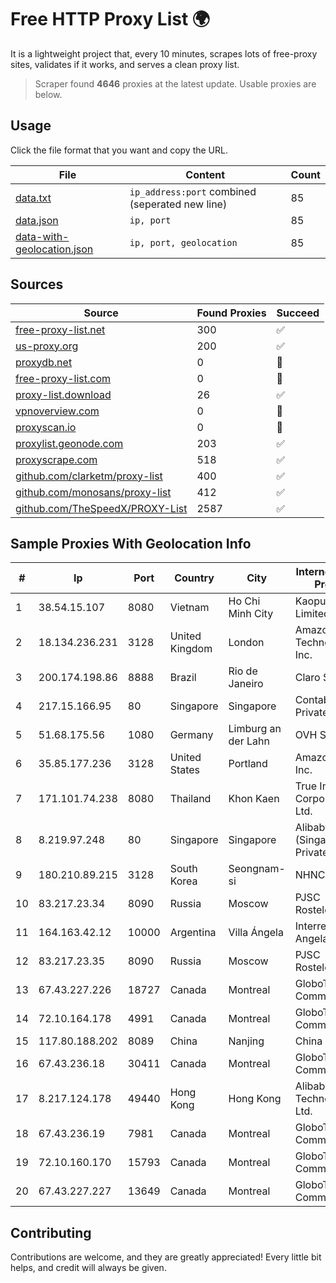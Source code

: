 
# Free HTTP Proxy List 🌍

It is a lightweight project that, every 10 minutes, scrapes lots of free-proxy sites, validates if it works, and serves a clean proxy list.


> Scraper found **4646** proxies at the latest update. Usable proxies are below.

## Usage

Click the file format that you want and copy the URL.


|File|Content|Count|
|----|-------|-----|
|[data.txt](https://raw.githubusercontent.com/themiralay/Proxy-List-World/master/data.txt)|`ip_address:port` combined (seperated new line)|85|
|[data.json](https://raw.githubusercontent.com/themiralay/Proxy-List-World/master/data.json)|`ip, port`|85|
|[data-with-geolocation.json](https://raw.githubusercontent.com/themiralay/Proxy-List-World/master/data-with-geolocation.json)|`ip, port, geolocation`|85|

## Sources

|Source|Found Proxies|Succeed|
|------|-------------|-------|
|[free-proxy-list.net](https://free-proxy-list.net)|300|✅|
|[us-proxy.org](https://www.us-proxy.org)|200|✅|
|[proxydb.net](http://proxydb.net)|0|🚫|
|[free-proxy-list.com](https://free-proxy-list.com/?page=&port=&type%5B%5D=http&type%5B%5D=https&up_time=0&search=Search)|0|🚫|
|[proxy-list.download](https://www.proxy-list.download/HTTP)|26|✅|
|[vpnoverview.com](https://vpnoverview.com/privacy/anonymous-browsing/free-proxy-servers)|0|🚫|
|[proxyscan.io](https://www.proxyscan.io)|0|🚫|
|[proxylist.geonode.com](https://proxylist.geonode.com/api/proxy-list?limit=300&page=1&sort_by=lastChecked&sort_type=desc&protocols=http,https)|203|✅|
|[proxyscrape.com](https://api.proxyscrape.com/v2/?request=displayproxies&protocol=http&timeout=10000&country=all&ssl=all&anonymity=all)|518|✅|
|[github.com/clarketm/proxy-list](https://raw.githubusercontent.com/clarketm/proxy-list/master/proxy-list-raw.txt)|400|✅|
|[github.com/monosans/proxy-list](https://raw.githubusercontent.com/monosans/proxy-list/main/proxies/http.txt)|412|✅|
|[github.com/TheSpeedX/PROXY-List](https://raw.githubusercontent.com/TheSpeedX/PROXY-List/master/http.txt)|2587|✅|


## Sample Proxies With Geolocation Info

|#|Ip|Port|Country|City|Internet Service Provider|
|-|--|----|-------|----|-------------------------|
|1|38.54.15.107|8080|Vietnam|Ho Chi Minh City|Kaopu Cloud HK Limited|
|2|18.134.236.231|3128|United Kingdom|London|Amazon Technologies Inc.|
|3|200.174.198.86|8888|Brazil|Rio de Janeiro|Claro S.A|
|4|217.15.166.95|80|Singapore|Singapore|Contabo Asia Private Limited|
|5|51.68.175.56|1080|Germany|Limburg an der Lahn|OVH SAS|
|6|35.85.177.236|3128|United States|Portland|Amazon.com, Inc.|
|7|171.101.74.238|8080|Thailand|Khon Kaen|True Internet Corporation CO. Ltd.|
|8|8.219.97.248|80|Singapore|Singapore|Alibaba Cloud (Singapore) Private Limited|
|9|180.210.89.215|3128|South Korea|Seongnam-si|NHNCLOUD|
|10|83.217.23.34|8090|Russia|Moscow|PJSC Rostelecom|
|11|164.163.42.12|10000|Argentina|Villa Ángela|Interret Villa Angela SRL|
|12|83.217.23.35|8090|Russia|Moscow|PJSC Rostelecom|
|13|67.43.227.226|18727|Canada|Montreal|GloboTech Communications|
|14|72.10.164.178|4991|Canada|Montreal|GloboTech Communications|
|15|117.80.188.202|8089|China|Nanjing|China Telecom|
|16|67.43.236.18|30411|Canada|Montreal|GloboTech Communications|
|17|8.217.124.178|49440|Hong Kong|Hong Kong|Alibaba (US) Technology Co., Ltd.|
|18|67.43.236.19|7981|Canada|Montreal|GloboTech Communications|
|19|72.10.160.170|15793|Canada|Montreal|GloboTech Communications|
|20|67.43.227.227|13649|Canada|Montreal|GloboTech Communications|



## Contributing

Contributions are welcome, and they are greatly appreciated! Every
little bit helps, and credit will always be given.


